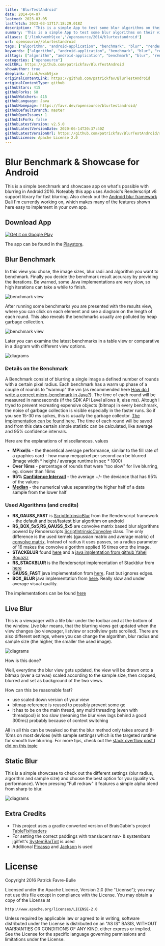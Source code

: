```yaml
---
title: 'BlurTestAndroid'
date: 2014-04-07
lastmod: 2023-03-05
lastfetch: 2023-03-13T17:18:29.018Z
description: 'This is a simple App to test some blur algorithms on their visual quality and performance.'
summary: 'This is a simple App to test some blur algorithms on their visual quality and performance.'
aliases: ['/link/wxmh9jxe','/opensource/2014/blurtestandroid']
url: opensource//blurtestandroid
tags: ["algorithm", "android-application", "benchmark", "blur", "renderscript"]
keywords: ["algorithm", "android-application", "benchmark", "blur", "renderscript"]
alltags: ["algorithm", "android-application", "benchmark", "blur", "renderscript", "github", "Java"]
categories: ["opensource"]
editURL: https://github.com/patrickfav/BlurTestAndroid
showAuthor: true
deeplink: /link/wxmh9jxe
originalContentLink: https://github.com/patrickfav/BlurTestAndroid
originalContentType: github
githubStars: 415
githubForks: 68
githubWatchers: 415
githubLanguage: Java
githubHomepage: https://favr.dev/opensource/blurtestandroid/
githubDefaultBranch: master
githubOpenIssues: 1
githubIsFork: false
githubLatestVersion: v2.5.0
githubLatestVersionDate: 2020-06-14T20:37:40Z
githubLatestVersionUrl: https://github.com/patrickfav/BlurTestAndroid/releases/tag/v2.5.0
githubLicense: Apache License 2.0
---
```


# Blur Benchmark & Showcase for Android

This is a simple benchmark and showcase app on what's possible with blurring in Android 2016. Noteably this app uses Android's Renderscript v8 support library for fast blurring.
Also check out the [Android blur framework Dali](https://github.com/patrickfav/Dali) I'm currently working on, which makes many of the features shown here easy to implement in your own app.

[](https://travis-ci.com/patrickfav/BlurTestAndroid)

## Download App

[![Get it on Google Play](gh_ec083174f195dacac80ab7bb.png)](https://play.google.com/store/apps/details?id=at.favre.app.blurbenchmark)

The app can be found in the [Playstore](https://play.google.com/store/apps/details?id=at.favre.app.blurbenchmark).

## Blur Benchmark

In this view you chose, the image sizes, blur radii and algorithm you want to benchmark. Finally you decide the benchmark result accuracy by providing the iterations. Be warned, some Java implementations are very slow, so high iterations can take a while to finish.

![benchmark view](gh_5847f37b925900eaf8245e45.png)

After running some benchmarks you are presented with the results view, where you can click on each element and see a diagram on the length of each round. This also reveals the benchmarks usually are polluted by heap garbage collection.

![benchmark view](gh_d7aad971e3ea636fefecd9af.png)

Later you can examine the latest benchmarks in a table view or comparative in a diagram with different view options. 

![diagrams](gh_890bb142d5549ac73c81f3a5.png)

### Details on the Benchmark

A Benchmark consist of blurring a single image a defined number of rounds with a certain pixel radius. Each benchmark has a warm up
phase of a couple of rounds to "warmup" the vm (as recommended here [How do I write a correct micro-benchmark in Java?](http://stackoverflow.com/questions/504103)). The time of each round will
be measured in nanoseconds (if the SDK API Level allows it, else ms). Altough I tryed to prevent recreating expensive objects (bitmap) in every benchmark, the noise of garbage collection is visible especially in the faster runs. So if you see 15-30 ms spikes, this is usually the garbage collector. [The implementation can be found here](BlurBenchmark/src/main/java/at/favre/app/blurbenchmark/BlurBenchmarkTask.java). 
The time of each round will be saved and from this data certain simple statistic can be calculated, like average and 95% confidence intervals.

Here are the explanations of miscellaneous. values

* __MPixel/s__ - the theoretical average performance, similar to the fill rate of a graphics card - how many megapixel per second can be blurred (image width * height / average runtime in sec * 1000)
* __Over 16ms__ - percentage of rounds that were "too slow" for live blurring, eg. slower than 16ms
* __95% [Confidence Intervall](https://en.wikipedia.org/wiki/Confidence_interval)__ - the average +/- the deviance that has 95% of the values
* __[Median](https://en.wikipedia.org/wiki/Median)__ -  the numerical value separating the higher half of a data sample from the lower half


### Used Algorithms (and credits)

* __RS_GAUSS_FAST__ is [ScriptIntrinsicBlur](http://developer.android.com/reference/android/renderscript/ScriptIntrinsicBlur.html) from the Renderscript framework - the default and best/fastest blur algorithm on android
* __RS_BOX_5x5__,__RS_GAUSS_5x5__ are convolve matrix based blur algorithms powerd by Renderscripts [ScriptIntrinsicConvolve](http://developer.android.com/reference/android/renderscript/ScriptIntrinsicConvolve5x5.html) class. The only difference is the used kernels (gaussian matrix and average matrix) of [convolve matrix](http://en.wikipedia.org/wiki/Kernel_(image_processing)). Instead of radius it uses passes, so a radius parameter of 16 makes the convolve algorithm applied 16 times onto the image.
* __STACKBLUR__ found [here](http://www.quasimondo.com/StackBlurForCanvas/StackBlurDemo.html) and a [java implentation from github Yahel Bouaziz](https://github.com/PomepuyN/BlurEffectForAndroidDesign/blob/master/BlurEffect/src/com/npi/blureffect/Blur.java)
* __RS_STACKBLUR__ is the Renderscript implementation of Stackblur from [here](https://github.com/kikoso/android-stackblur/blob/master/StackBlur/src/blur.rs)
* __GAUSS_FAST__ java implementation from [here](http://stackoverflow.com/a/13436737/774398). Fast but ignores edges.
* __BOX_BLUR__ java implementation from  [here](http://stackoverflow.com/questions/8218438). Really slow and under average visual quality.

The implementations can be found [here](BlurBenchmark/src/main/java/at/favre/app/blurbenchmark/blur/algorithms)

## Live Blur

This is a viewpager with a life blur under the toolbar and at the bottom of the window. Live blur means, that the blurring views get updated when the view changes (so viewpager, listview or scrollview gets scrolled). There are also different settings, where you can change the algorithm, blur radius and sample size (the higher, the smaller the used image).

![diagrams](gh_a8ef0ae43fb5b213b660a57f.png)

How is this done?

Well, everytime the blur view gets updated, the view will be drawn onto a bitmap (over a canvas) scaled according to the sample size, then cropped, blurred and set as background of the two views.

How can this be reasonable fast?

* use scaled down version of your view
* bitmap reference is reused to possibly prevent some gc
* it has to be on the main thread, any multi threading (even with threadpool) is too slow (meaning the blur view lags behind a good 300ms) probably because of context switching

All in all this can be tweaked so that the blur method only takes around 8-10ms on most devices (with sample settings) which is the targeted runtime for smooth live blurring.
For more tips, check out the [stack overflow post I did on this topic](http://stackoverflow.com/a/23119957/774398)



## Static Blur

This is a simple showcase to check out the different settings (blur radius, algorithm and sample size) and choose the best option for you (quality vs. performance). When pressing "Full redraw" it features a simple alpha blend from sharp to blur.

![diagrams](gh_9370b24b8551cbe4e6be1197.png)


## Extra Credits

* This project uses a gradle converted version of BraisGabin's project [TableFixHeaders](https://github.com/InQBarna/TableFixHeaders)
* For setting the correct paddings with translucent nav- & systembars jgilfelt's [SystemBarTint](https://github.com/jgilfelt/SystemBarTint) is used
* Additional [Picasso](http://square.github.io/picasso/) and [Jackson](http://jackson.codehaus.org/) is used 

# License

Copyright 2016 Patrick Favre-Bulle

Licensed under the Apache License, Version 2.0 (the "License");
you may not use this file except in compliance with the License.
You may obtain a copy of the License at

    http://www.apache.org/licenses/LICENSE-2.0

Unless required by applicable law or agreed to in writing, software
distributed under the License is distributed on an "AS IS" BASIS,
WITHOUT WARRANTIES OR CONDITIONS OF ANY KIND, either express or implied.
See the License for the specific language governing permissions and
limitations under the License.
